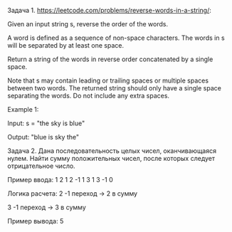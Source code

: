Задача 1. https://leetcode.com/problems/reverse-words-in-a-string/:

Given an input string s, reverse the order of the words.

A word is defined as a sequence of non-space characters. The words in s will be separated by at least one space.

Return a string of the words in reverse order concatenated by a single space.

Note that s may contain leading or trailing spaces or multiple spaces between two words. The returned string should only have a single space separating the words. Do not include any extra spaces.


Example 1:

Input: s = "the sky is blue"

Output: "blue is sky the"

Задача 2. Дана последовательность целых чисел, оканчивающаяся нулем. Найти сумму положительных чисел, после которых следует отрицательное число.

Пример ввода:
1 2 1 2 -1 1 3 1 3 -1 0

Логика расчета:
2 -1 переход -> 2 в сумму

3 -1 переход -> 3 в сумму

Пример вывода: 5